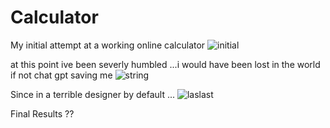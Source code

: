 # Calculator
My initial attempt at a working online calculator 
![initial](https://github.com/user-attachments/assets/12d6abc7-2e4f-4cdb-9e58-8a987c99955f)



at this point ive been severly humbled ...i would have been lost in the world if not chat gpt saving me 
![string](https://github.com/user-attachments/assets/371e13b3-dc30-4d79-bdc0-2fe72cf0199f)

Since in a terrible designer by default ...
![laslast](https://github.com/user-attachments/assets/0c0d53e5-93b5-4068-97c9-dc1eb6e6a8a3)

Final Results ??

